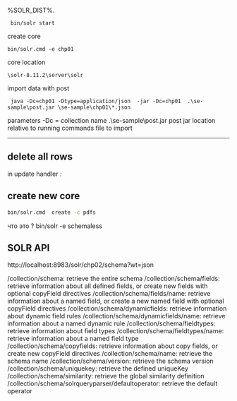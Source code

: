 

%SOLR_DIST%.

```regexp
 bin/solr start
```

create core
```
bin/solr.cmd -e chp01
```

core location 
```
\solr-8.11.2\server\solr
```


import data with post 
```
 java -Dc=chp01 -Dtype=application/json  -jar -Dc=chp01  .\se-sample\post.jar \se-sample\chp01\*.json
```

parameters
-Dc = collection name
.\se-sample\post.jar  post jar location relative to running commands
file to import 


---------------
## delete all rows 
in update handler 
<delete><query>*:*</query></delete>

## create new core 
```cmd
bin/solr.cmd  create -c pdfs 
```

что это ?
bin/solr -e schemaless

## SOLR API
http://localhost:8983/solr/chp02/schema?wt=json

/collection/schema: retrieve the entire schema
/collection/schema/fields: retrieve information about all defined fields, or create new fields with optional copyField directives
/collection/schema/fields/name: retrieve information about a named field, or create a new named field with optional copyField directives
/collection/schema/dynamicfields: retrieve information about dynamic field rules
/collection/schema/dynamicfields/name: retrieve information about a named dynamic rule
/collection/schema/fieldtypes: retrieve information about field types
/collection/schema/fieldtypes/name: retrieve information about a named field type
/collection/schema/copyfields: retrieve information about copy fields, or create new copyField directives
/collection/schema/name: retrieve the schema name
/collection/schema/version: retrieve the schema version
/collection/schema/uniquekey: retrieve the defined uniqueKey
/collection/schema/similarity: retrieve the global similarity definition
/collection/schema/solrqueryparser/defaultoperator: retrieve the default operator